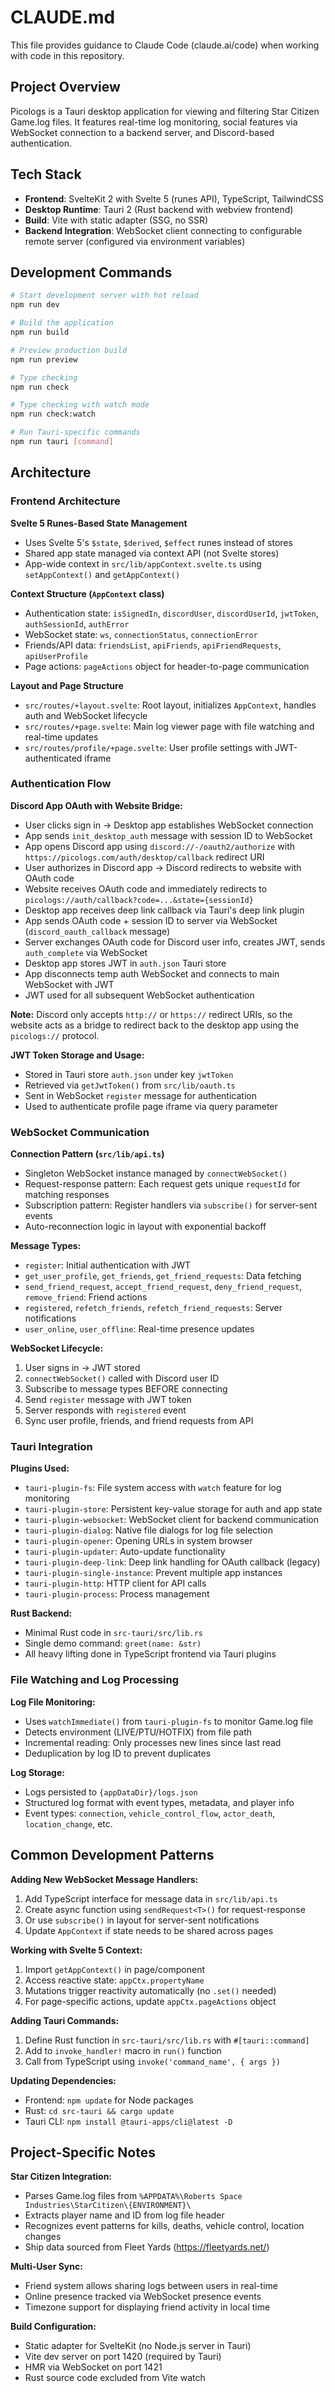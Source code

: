 # CLAUDE.md

This file provides guidance to Claude Code (claude.ai/code) when working with code in this repository.

## Project Overview

Picologs is a Tauri desktop application for viewing and filtering Star Citizen Game.log files. It features real-time log monitoring, social features via WebSocket connection to a backend server, and Discord-based authentication.

## Tech Stack

- **Frontend**: SvelteKit 2 with Svelte 5 (runes API), TypeScript, TailwindCSS
- **Desktop Runtime**: Tauri 2 (Rust backend with webview frontend)
- **Build**: Vite with static adapter (SSG, no SSR)
- **Backend Integration**: WebSocket client connecting to configurable remote server (configured via environment variables)

## Development Commands

```bash
# Start development server with hot reload
npm run dev

# Build the application
npm run build

# Preview production build
npm run preview

# Type checking
npm run check

# Type checking with watch mode
npm run check:watch

# Run Tauri-specific commands
npm run tauri [command]
```

## Architecture

### Frontend Architecture

**Svelte 5 Runes-Based State Management**

- Uses Svelte 5's `$state`, `$derived`, `$effect` runes instead of stores
- Shared app state managed via context API (not Svelte stores)
- App-wide context in `src/lib/appContext.svelte.ts` using `setAppContext()` and `getAppContext()`

**Context Structure (`AppContext` class)**

- Authentication state: `isSignedIn`, `discordUser`, `discordUserId`, `jwtToken`, `authSessionId`, `authError`
- WebSocket state: `ws`, `connectionStatus`, `connectionError`
- Friends/API data: `friendsList`, `apiFriends`, `apiFriendRequests`, `apiUserProfile`
- Page actions: `pageActions` object for header-to-page communication

**Layout and Page Structure**

- `src/routes/+layout.svelte`: Root layout, initializes `AppContext`, handles auth and WebSocket lifecycle
- `src/routes/+page.svelte`: Main log viewer page with file watching and real-time updates
- `src/routes/profile/+page.svelte`: User profile settings with JWT-authenticated iframe

### Authentication Flow

**Discord App OAuth with Website Bridge:**

- User clicks sign in → Desktop app establishes WebSocket connection
- App sends `init_desktop_auth` message with session ID to WebSocket
- App opens Discord app using `discord://-/oauth2/authorize` with `https://picologs.com/auth/desktop/callback` redirect URI
- User authorizes in Discord app → Discord redirects to website with OAuth code
- Website receives OAuth code and immediately redirects to `picologs://auth/callback?code=...&state={sessionId}`
- Desktop app receives deep link callback via Tauri's deep link plugin
- App sends OAuth code + session ID to server via WebSocket (`discord_oauth_callback` message)
- Server exchanges OAuth code for Discord user info, creates JWT, sends `auth_complete` via WebSocket
- Desktop app stores JWT in `auth.json` Tauri store
- App disconnects temp auth WebSocket and connects to main WebSocket with JWT
- JWT used for all subsequent WebSocket authentication

**Note:** Discord only accepts `http://` or `https://` redirect URIs, so the website acts as a bridge to redirect back to the desktop app using the `picologs://` protocol.

**JWT Token Storage and Usage:**

- Stored in Tauri store `auth.json` under key `jwtToken`
- Retrieved via `getJwtToken()` from `src/lib/oauth.ts`
- Sent in WebSocket `register` message for authentication
- Used to authenticate profile page iframe via query parameter

### WebSocket Communication

**Connection Pattern (`src/lib/api.ts`)**

- Singleton WebSocket instance managed by `connectWebSocket()`
- Request-response pattern: Each request gets unique `requestId` for matching responses
- Subscription pattern: Register handlers via `subscribe()` for server-sent events
- Auto-reconnection logic in layout with exponential backoff

**Message Types:**

- `register`: Initial authentication with JWT
- `get_user_profile`, `get_friends`, `get_friend_requests`: Data fetching
- `send_friend_request`, `accept_friend_request`, `deny_friend_request`, `remove_friend`: Friend actions
- `registered`, `refetch_friends`, `refetch_friend_requests`: Server notifications
- `user_online`, `user_offline`: Real-time presence updates

**WebSocket Lifecycle:**

1. User signs in → JWT stored
2. `connectWebSocket()` called with Discord user ID
3. Subscribe to message types BEFORE connecting
4. Send `register` message with JWT token
5. Server responds with `registered` event
6. Sync user profile, friends, and friend requests from API

### Tauri Integration

**Plugins Used:**

- `tauri-plugin-fs`: File system access with `watch` feature for log monitoring
- `tauri-plugin-store`: Persistent key-value storage for auth and app state
- `tauri-plugin-websocket`: WebSocket client for backend communication
- `tauri-plugin-dialog`: Native file dialogs for log file selection
- `tauri-plugin-opener`: Opening URLs in system browser
- `tauri-plugin-updater`: Auto-update functionality
- `tauri-plugin-deep-link`: Deep link handling for OAuth callback (legacy)
- `tauri-plugin-single-instance`: Prevent multiple app instances
- `tauri-plugin-http`: HTTP client for API calls
- `tauri-plugin-process`: Process management

**Rust Backend:**

- Minimal Rust code in `src-tauri/src/lib.rs`
- Single demo command: `greet(name: &str)`
- All heavy lifting done in TypeScript frontend via Tauri plugins

### File Watching and Log Processing

**Log File Monitoring:**

- Uses `watchImmediate()` from `tauri-plugin-fs` to monitor Game.log file
- Detects environment (LIVE/PTU/HOTFIX) from file path
- Incremental reading: Only processes new lines since last read
- Deduplication by log ID to prevent duplicates

**Log Storage:**

- Logs persisted to `{appDataDir}/logs.json`
- Structured log format with event types, metadata, and player info
- Event types: `connection`, `vehicle_control_flow`, `actor_death`, `location_change`, etc.

## Common Development Patterns

**Adding New WebSocket Message Handlers:**

1. Add TypeScript interface for message data in `src/lib/api.ts`
2. Create async function using `sendRequest<T>()` for request-response
3. Or use `subscribe()` in layout for server-sent notifications
4. Update `AppContext` if state needs to be shared across pages

**Working with Svelte 5 Context:**

1. Import `getAppContext()` in page/component
2. Access reactive state: `appCtx.propertyName`
3. Mutations trigger reactivity automatically (no `.set()` needed)
4. For page-specific actions, update `appCtx.pageActions` object

**Adding Tauri Commands:**

1. Define Rust function in `src-tauri/src/lib.rs` with `#[tauri::command]`
2. Add to `invoke_handler!` macro in `run()` function
3. Call from TypeScript using `invoke('command_name', { args })`

**Updating Dependencies:**

- Frontend: `npm update` for Node packages
- Rust: `cd src-tauri && cargo update`
- Tauri CLI: `npm install @tauri-apps/cli@latest -D`

## Project-Specific Notes

**Star Citizen Integration:**

- Parses Game.log files from `%APPDATA%\Roberts Space Industries\StarCitizen\{ENVIRONMENT}\`
- Extracts player name and ID from log file header
- Recognizes event patterns for kills, deaths, vehicle control, location changes
- Ship data sourced from Fleet Yards (https://fleetyards.net/)

**Multi-User Sync:**

- Friend system allows sharing logs between users in real-time
- Online presence tracked via WebSocket presence events
- Timezone support for displaying friend activity in local time

**Build Configuration:**

- Static adapter for SvelteKit (no Node.js server in Tauri)
- Vite dev server on port 1420 (required by Tauri)
- HMR via WebSocket on port 1421
- Rust source code excluded from Vite watch
